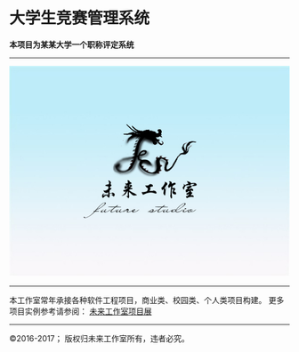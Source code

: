 # 大学生竞赛管理系统
**本项目为某某大学一个职称评定系统**

------------------------------------------------------------


![图片测试][img1] 

[img1]: futuregroup.jpg "图片显示"


------------------------------------------------------------

本工作室常年承接各种软件工程项目，商业类、校园类、个人类项目构建。
更多项目实例参考请参阅： [未来工作室项目展][show] 

[show]: https://github.com/futureGroup511 "未来工作室项目展"





------------------------------------------------------------

&copy;2016-2017； 版权归未来工作室所有，违者必究。
